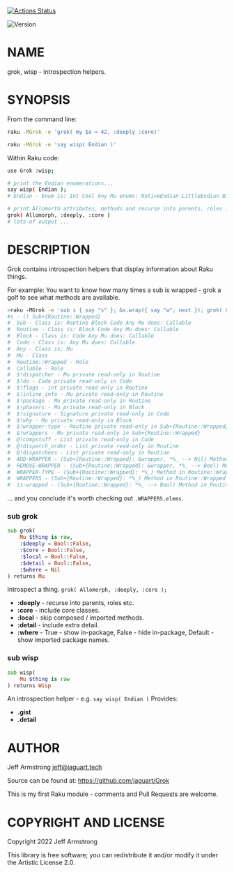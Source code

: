 [![Actions Status](https://github.com/jaguart/Grok/actions/workflows/test.yml/badge.svg)](https://github.com/jaguart/Grok/actions)

![Version](https://raku.land/zef:jaguart/Grok/badges/version)

NAME
====

grok, wisp - introspection helpers.

SYNOPSIS
========

From the command line:

```bash
raku -MGrok -e 'grok( my $a = 42, :deeply :core)'

raku -MGrok -e 'say wisp( Endian )'
```

Within Raku code:

```bash
use Grok :wisp;

# print the Endian enumerations...
say wisp( Endian );
# Endian - Enum is: Int Cool Any Mu enums: NativeEndian LittleEndian BigEndian

# print Allomorth attributes, methods and recurse into parents, roles including ::CORE types
grok( Allomorph, :deeply, :core )
# lots of output ...
```

DESCRIPTION
===========

Grok contains introspection helpers that display information about Raku things.

For example: You want to know how many times a sub is wrapped - grok a golf to see what methods are available.

```bash
>raku -MGrok -e 'sub s { say "s" }; &s.wrap({ say "w"; next }); grok( &s );'
#s - () Sub+{Routine::Wrapped}
#  Sub - Class is: Routine Block Code Any Mu does: Callable
#  Routine - Class is: Block Code Any Mu does: Callable
#  Block - Class is: Code Any Mu does: Callable
#  Code - Class is: Any Mu does: Callable
#  Any - Class is: Mu
#  Mu - Class
#  Routine::Wrapped - Role
#  Callable - Role
#  $!dispatcher - Mu private read-only in Routine
#  $!do - Code private read-only in Code
#  $!flags - int private read-only in Routine
#  $!inline_info - Mu private read-only in Routine
#  $!package - Mu private read-only in Routine
#  $!phasers - Mu private read-only in Block
#  $!signature - Signature private read-only in Code
#  $!why - Mu private read-only in Block
#  $!wrapper-type - Routine private read-only in Sub+{Routine::Wrapped}
#  $!wrappers - Mu private read-only in Sub+{Routine::Wrapped}
#  @!compstuff - List private read-only in Code
#  @!dispatch_order - List private read-only in Routine
#  @!dispatchees - List private read-only in Routine
#  ADD-WRAPPER - (Sub+{Routine::Wrapped}: &wrapper, *%_ --> Nil) Method in Routine::Wrapped
#  REMOVE-WRAPPER - (Sub+{Routine::Wrapped}: &wrapper, *%_ --> Bool) Method in Routine::Wrapped
#  WRAPPER-TYPE - (Sub+{Routine::Wrapped}: *%_) Method in Routine::Wrapped
#  WRAPPERS - (Sub+{Routine::Wrapped}: *%_) Method in Routine::Wrapped
#  is-wrapped - (Sub+{Routine::Wrapped}: *%_ --> Bool) Method in Routine::Wrapped
```

... and you conclude it's worth checking out `.WRAPPERS.elems`.

### sub grok

```raku
sub grok(
    Mu $thing is raw,
    :$deeply = Bool::False,
    :$core = Bool::False,
    :$local = Bool::False,
    :$detail = Bool::False,
    :$where = Nil
) returns Mu
```

Introspect a thing. `` grok( Allomorph, :deeply, :core ); ``
- **:deeply**  - recurse into parents, roles etc.
- **:core**    - include core classes.
- **:local**   - skip composed / imported methods.
- **:detail**  - include extra detail.
- **:where**   - True - show in-package, False - hide in-package, Default - show imported package names.

### sub wisp

```raku
sub wisp(
    Mu $thing is raw
) returns Wisp
```

An introspection helper - e.g. `` say wisp( Endian ) ``
Provides:
- **.gist**
- **.detail**

AUTHOR
======

Jeff Armstrong <jeff@jaguart.tech>

Source can be found at: https://github.com/jaguart/Grok

This is my first Raku module - comments and Pull Requests are welcome.

COPYRIGHT AND LICENSE
=====================

Copyright 2022 Jeff Armstrong

This library is free software; you can redistribute it and/or modify it under the Artistic License 2.0.

